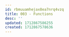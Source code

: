 ```yaml
---
id: rbmuuamhejax8ea7nrq4vzq
title: 003 - Functions
desc: ''
updated: 1712867586255
created: 1712867578636
---
```

